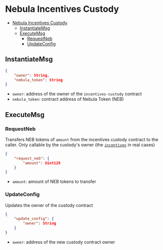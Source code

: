 # Nebula Incentives Custody

- [Nebula Incentives Custody](#nebula-incentives-custody)
  - [InstantiateMsg](#instantiatemsg)
  - [ExecuteMsg](#executemsg)
    - [RequestNeb](#requestneb)
    - [UpdateConfig](#updateconfig)

## InstantiateMsg

```json
{
    "owner": String,
    "nebula_token": String
}
```

- `owner`: address of the owner of the `incentives-custody` contract
- `nebula_token`: contract address of Nebula Token (NEB)

## ExecuteMsg

### RequestNeb

Transfers NEB tokens of `amount` from the incentives custody contract to the caller. Only callable by the custody's owner (the [`incentives`](../nebula-incentives/) in real cases)

```json
{
    "request_neb": {
        "amount": Uint128
    }
}
```

- `amount`: amount of NEB tokens to transfer

### UpdateConfig

Updates the owner of the custody contract

```json
{
    "update_config": {
        "owner": String
    }
}
```

- `owner`: address of the new custody contract owner